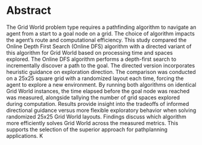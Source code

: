 # Abstract
The Grid World problem type requires a pathfinding algorithm to navigate an agent from a start to a goal node on a
grid. The choice of algorithm impacts the agent’s route and
computational efficiency. This study compared the Online
Depth First Search (Online DFS) algorithm with a directed
variant of this algorithm for Grid World based on processing time and spaces explored. The Online DFS algorithm
performs a depth-first search to incrementally discover a
path to the goal. The directed version incorporates heuristic
guidance on exploration direction. The comparison was conducted on a 25x25 square grid with a randomized layout each
time, forcing the agent to explore a new environment. By
running both algorithms on identical Grid World instances,
the time elapsed before the goal node was reached was measured, alongside tallying the number of grid spaces explored
during computation. Results provide insight into the tradeoffs of informed directional guidance versus more flexible
exploratory behavior when solving randomized 25x25 Grid
World layouts. Findings discuss which algorithm more efficiently solves Grid World across the measured metrics. This
supports the selection of the superior approach for pathplanning applications.
K
